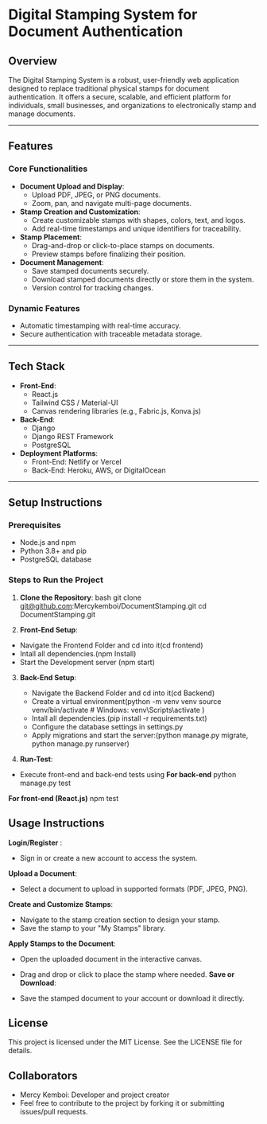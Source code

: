 # Digital Stamping System for Document Authentication

## Overview
The Digital Stamping System is a robust, user-friendly web application designed to replace traditional physical stamps for document authentication. It offers a secure, scalable, and efficient platform for individuals, small businesses, and organizations to electronically stamp and manage documents.

---


## **Features**
### **Core Functionalities**
- **Document Upload and Display**:
  - Upload PDF, JPEG, or PNG documents.
  - Zoom, pan, and navigate multi-page documents.
- **Stamp Creation and Customization**:
  - Create customizable stamps with shapes, colors, text, and logos.
  - Add real-time timestamps and unique identifiers for traceability.
- **Stamp Placement**:
  - Drag-and-drop or click-to-place stamps on documents.
  - Preview stamps before finalizing their position.
- **Document Management**:
  - Save stamped documents securely.
  - Download stamped documents directly or store them in the system.
  - Version control for tracking changes.

### **Dynamic Features**
- Automatic timestamping with real-time accuracy.
- Secure authentication with traceable metadata storage.

---

## **Tech Stack**
- **Front-End**: 
  - React.js
  - Tailwind CSS / Material-UI
  - Canvas rendering libraries (e.g., Fabric.js, Konva.js)
- **Back-End**: 
  - Django
  - Django REST Framework
  - PostgreSQL
- **Deployment Platforms**:
  - Front-End: Netlify or Vercel
  - Back-End: Heroku, AWS, or DigitalOcean

---

## **Setup Instructions**
### **Prerequisites**
- Node.js and npm
- Python 3.8+ and pip
- PostgreSQL database
### **Steps to Run the Project**
1. **Clone the Repository**:
bash
git clone git@github.com:Mercykemboi/DocumentStamping.git
cd DocumentStamping.git

2. **Front-End Setup**:
  - Navigate the Frontend Folder and cd into it(cd frontend)
  - Intall all dependencies.(npm Install)
  - Start the Development server (npm start)


3. **Back-End Setup**:
   - Navigate the Backend Folder and cd into it(cd Backend)
   - Create a virtual environment(python -m venv venv
source venv/bin/activate  # Windows: venv\Scripts\activate
)
   -  Intall all dependencies.(pip install -r requirements.txt)
   -  Configure the database settings in settings.py
   -  Apply migrations and start the server:(python manage.py migrate, python manage.py runserver)


4. **Run-Test**:
  - Execute front-end and back-end tests using
   **For back-end**
python manage.py test

**For front-end (React.js)**
  npm test

## **Usage Instructions**
**Login/Register** :

- Sign in or create a new account to access the system.

 **Upload a Document**:

- Select a document to upload in supported formats (PDF, JPEG, PNG).

**Create and Customize Stamps**:

- Navigate to the stamp creation section to design your stamp.
- Save the stamp to your "My Stamps" library.

 **Apply Stamps to the Document**:

- Open the uploaded document in the interactive canvas.
- Drag and drop or click to place the stamp where needed.
 **Save or Download**:

- Save the stamped document to your account or download it directly.


## License
This project is licensed under the MIT License. See the LICENSE file for details.

## Collaborators
- Mercy Kemboi: Developer and project creator
- Feel free to contribute to the project by forking it or submitting issues/pull requests.




